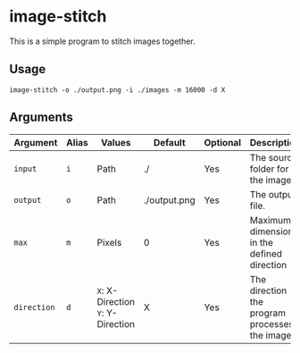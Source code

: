 # image-stitch

This is a simple program to stitch images together.


## Usage
```
image-stitch -o ./output.png -i ./images -m 16000 -d X
```

## Arguments
| Argument    | Alias | Values                                | Default      | Optional | Description                                    |
|-------------|-------|---------------------------------------|--------------|----------|------------------------------------------------|
| `input`     | `i`   | Path                                  | ./           | Yes      | The source folder for the images.              |
| `output`    | `o`   | Path                                  | ./output.png | Yes      | The output file.                               |
| `max`       | `m`   | Pixels                                | 0            | Yes      | Maximum dimension in the defined direction     |
| `direction` | `d`   | `X`: X-Direction<br>`Y`: Y-Direction  | X            | Yes      | The direction the program processes the images |
